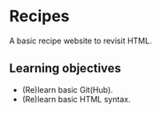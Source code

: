 # Recipes
A basic recipe website to revisit HTML.

## Learning objectives
- (Re)learn basic Git(Hub).
- (Re)learn basic HTML syntax.

